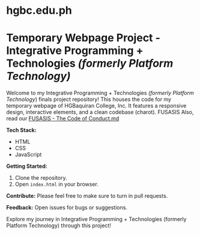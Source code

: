# hgbc.edu.ph
# Temporary Webpage Project - Integrative Programming + Technologies _(formerly Platform Technology)_

Welcome to my Integrative Programming + Technologies _(formerly Platform Technology_) finals project repository! This houses the code for my temporary webpage of HGBaquiran College, Inc. It features a responsive design, interactive elements, and a clean codebase (charot). FUSASIS
Also, read our [FUSASIS - The Code of Conduct.md](https://github.com/jesusdiazjess/hgbc.edu.ph?tab=coc-ov-file)

**Tech Stack:**
- HTML
- CSS
- JavaScript

**Getting Started:**
1. Clone the repository.
2. Open `index.html` in your browser.

**Contribute:**
Please feel free to make sure to turn in pull requests.

**Feedback:**
Open issues for bugs or suggestions.

Explore my journey in Integrative Programming + Technologies (formerly Platform Technology) through this project!

